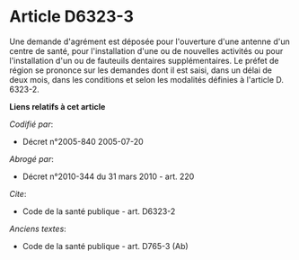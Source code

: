 # Article D6323-3

Une demande d'agrément est déposée pour l'ouverture d'une antenne d'un centre de santé, pour l'installation d'une ou de
nouvelles activités ou pour l'installation d'un ou de fauteuils dentaires supplémentaires. Le préfet de région se prononce
sur les demandes dont il est saisi, dans un délai de deux mois, dans les conditions et selon les modalités définies à
l'article D. 6323-2.

**Liens relatifs à cet article**

_Codifié par_:

  - Décret n°2005-840 2005-07-20

_Abrogé par_:

  - Décret n°2010-344 du 31 mars 2010 - art. 220

_Cite_:

  - Code de la santé publique - art. D6323-2

_Anciens textes_:

  - Code de la santé publique - art. D765-3 (Ab)

